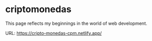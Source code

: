 # criptomonedas

This page reflects my beginnings in the world of web development.

URL: https://cripto-monedas-cpm.netlify.app/
